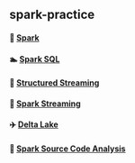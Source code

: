 ## spark-practice

#### :book: [Spark][spark]


#### :swimmer: [Spark SQL][sql]


#### :ant: [Structured Streaming][structure]


#### :lemon: [Spark Streaming][streaming]


#### :airplane: [Delta Lake][delta]


#### :memo: [Spark Source Code Analysis][source]





[spark]:https://github.com/sev7e0/spark-practice/tree/master/src/main/scala/com/sev7e0/spark/core
[sql]:https://github.com/sev7e0/spark-practice/tree/master/src/main/scala/com/sev7e0/spark/sql
[structure]:https://github.com/sev7e0/spark-practice/tree/master/src/main/scala/com/sev7e0/spark/structured_streaming
[streaming]:https://github.com/sev7e0/spark-practice/tree/master/src/main/scala/com/sev7e0/spark/spark_streaming
[source]:https://github.com/sev7e0/spark-practice/tree/master/src/main/resources
[delta]:https://github.com/sev7e0/spark-practice/tree/master/src/main/scala/com/sev7e0/spark/delta